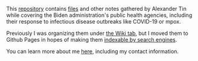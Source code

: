 This [repository](https://github.com/tinalexander/notes/tree/main) contains [files](https://github.com/tinalexander/notes-by-alexander-tin/tree/main/attachments) and other notes gathered by Alexander Tin while covering the Biden administration's public health agencies, including their response to infectious disease outbreaks like COVID-19 or mpox.

Previously I was organizing them under [the Wiki tab](https://github.com/tinalexander/notes/wiki/About-these-notes), but I moved them to Github Pages in hopes of making them [indexable by search engines](https://docs.github.com/en/communities/documenting-your-project-with-wikis/about-wikis#:~:text=Note%3A%20Search,a%20public%20repository.).

You can learn more about me [here](https://github.com/tinalexander), including my contact information.
